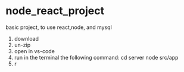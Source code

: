 # node_react_project
basic project, to use react,node, and mysql

1. download
2. un-zip
3. open in vs-code
4. run in the terminal the following command:
  cd server
  node src/app
7. r
